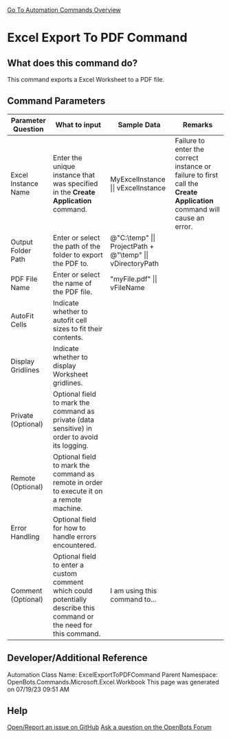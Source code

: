 <!--TITLE: Excel Export To PDF Command -->
<!-- SUBTITLE: a command in the Microsoft Commands\Excel\Workbook group. -->
[Go To Automation Commands Overview](/automation-commands)


# Excel Export To PDF Command


## What does this command do?
This command exports a Excel Worksheet to a PDF file.


## Command Parameters
| Parameter Question   	| What to input  	|  Sample Data 	| Remarks  	|
| ---                    | ---               | ---           | ---       |
|Excel Instance Name|Enter the unique instance that was specified in the **Create Application** command.|MyExcelInstance \|\| vExcelInstance|Failure to enter the correct instance or failure to first call the **Create Application** command will cause an error.|
|Output Folder Path|Enter or select the path of the folder to export the PDF to.|@"C:\temp" \|\| ProjectPath + @"\temp" \|\| vDirectoryPath||
|PDF File Name|Enter or select the name of the PDF file.|"myFile.pdf" \|\| vFileName||
|AutoFit Cells|Indicate whether to autofit cell sizes to fit their contents.|||
|Display Gridlines|Indicate whether to display Worksheet gridlines.|||
|Private (Optional)|Optional field to mark the command as private (data sensitive) in order to avoid its logging.|||
|Remote (Optional)|Optional field to mark the command as remote in order to execute it on a remote machine.|||
|Error Handling|Optional field for how to handle errors encountered.|||
|Comment (Optional)|Optional field to enter a custom comment which could potentially describe this command or the need for this command.|I am using this command to...||


## Developer/Additional Reference
Automation Class Name: ExcelExportToPDFCommand
Parent Namespace: OpenBots.Commands.Microsoft.Excel.Workbook
This page was generated on 07/19/23 09:51 AM


## Help
[Open/Report an issue on GitHub](https://github.com/OpenBotsAI/OpenBots.Studio/issues/new)
[Ask a question on the OpenBots Forum](https://openbots.ai/forums/)
